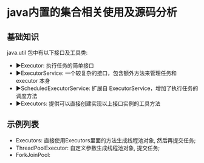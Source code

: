 # java内置的集合相关使用及源码分析

## 基础知识

java.util 包中有以下接口及工具类:
- ►Executor: 执行任务的简单接口
- ►ExecutorService: 一个较复杂的接口，包含额外方法来管理任务和 executor 本身
- ►ScheduledExecutorService: 扩展自 ExecutorService，增加了执行任务的调度方法
- ►Executors: 提供可以直接创建实现以上接口实例的工具方法

## 示例列表

- Executors: 直接使用Executors里面的方法生成线程池对象, 然后再提交任务;
- ThreadPoolExecutor: 自定义参数生成线程池对象, 提交任务;
- ForkJoinPool: 